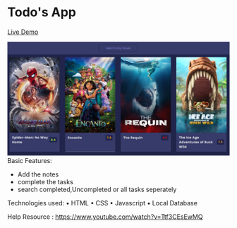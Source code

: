 # Todo's App

<a href="https://moviesearcherahmed.vercel.app/">Live Demo</a>

<img src="https://github.com/ahmadrazach/Javascript-Challanges/blob/main/movie-app/thumnail.jpg" alt="Demo image"/>
Basic Features:

- Add the notes
- complete the tasks
- search completed,Uncompleted or all tasks seperately

Technologies used:
• HTML
• CSS
• Javascript
• Local Database

Help Resource : https://www.youtube.com/watch?v=Ttf3CEsEwMQ

